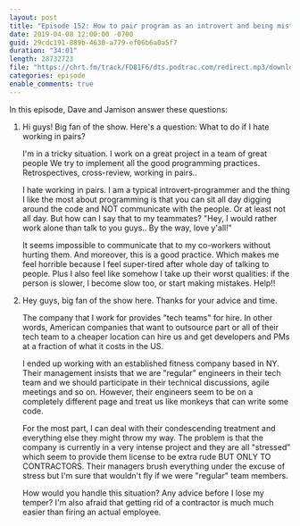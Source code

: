 ```yaml
---
layout: post
title: "Episode 152: How to pair program as an introvert and being mistreated as a contractor?"
date: 2019-04-08 12:00:00 -0700
guid: 29cdc191-889b-4630-a779-ef06b6a0a5f7
duration: "34:01"
length: 28732723
file: "https://chrt.fm/track/FD81F6/dts.podtrac.com/redirect.mp3/download.softskills.audio/sse-152.mp3"
categories: episode
enable_comments: true
---
```


In this episode, Dave and Jamison answer these questions:

1. Hi guys! Big fan of the show. Here's a question: What to do if I hate working in pairs?
   
   I'm in a tricky situation. I work on a great project in a team of great people
   We try to implement all the good programming practices. Retrospectives, cross-review, working in pairs..
   
   I hate working in pairs. I am a typical introvert-programmer and the thing I like the most about programming is that you can sit all day digging around the code and NOT communicate with the people. Or at least not all day.
   But how can I say that to my teammates? "Hey, I would rather work alone than talk to you guys.. By the way, love y'all!"
   
   It seems impossible to communicate that to my co-workers without hurting them. And moreover, this is a good practice. Which makes me feel horrible because I feel super-tired after whole day of talking to people. Plus I also feel like somehow I take up their worst qualities: if the person is slower, I become slow too, or start making mistakes. Help!!


2. Hey guys, big fan of the show here. Thanks for your advice and time.
   
   The company that I work for provides "tech teams" for hire. In other words, American companies that want to outsource part or all of their tech team to a cheaper location can hire us and get developers and PMs at a fraction of what it costs in the US.
   
   I ended up working with an established fitness company based in NY. Their management insists that we are "regular" engineers in their tech team and we should participate in their technical discussions, agile meetings and so on. However, their engineers seem to be on a completely different page and treat us like monkeys that can write some code.
   
   For the most part, I can deal with their condescending treatment and everything else they might throw my way. The problem is that the company is currently in a very intense project and they are all "stressed" which seem to provide them license to be extra rude BUT ONLY TO CONTRACTORS. Their managers brush everything under the excuse of stress but I'm sure that wouldn't fly if we were "regular" team members.
   
   How would you handle this situation? Any advice before I lose my temper? I'm also afraid that getting rid of a contractor is much much easier than firing an actual employee. 
